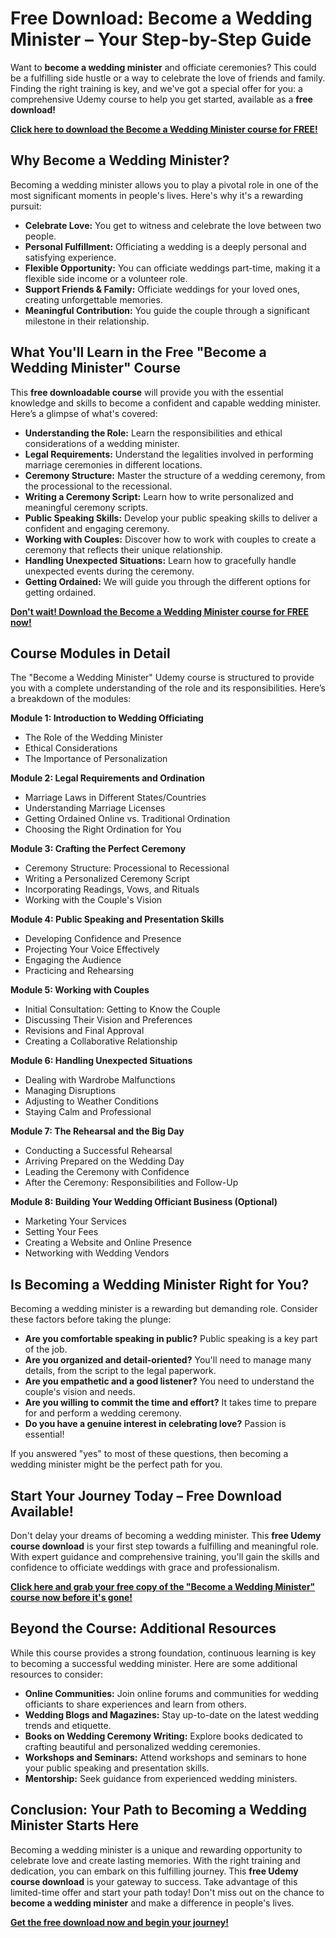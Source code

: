 # Free Download: Become a Wedding Minister – Your Step-by-Step Guide

Want to **become a wedding minister** and officiate ceremonies? This could be a fulfilling side hustle or a way to celebrate the love of friends and family. Finding the right training is key, and we've got a special offer for you: a comprehensive Udemy course to help you get started, available as a **free download!**

[**Click here to download the Become a Wedding Minister course for FREE!**](https://udemywork.com/become-a-wedding-minister)

## Why Become a Wedding Minister?

Becoming a wedding minister allows you to play a pivotal role in one of the most significant moments in people's lives.  Here's why it's a rewarding pursuit:

*   **Celebrate Love:** You get to witness and celebrate the love between two people.
*   **Personal Fulfillment:**  Officiating a wedding is a deeply personal and satisfying experience.
*   **Flexible Opportunity:** You can officiate weddings part-time, making it a flexible side income or a volunteer role.
*   **Support Friends & Family:** Officiate weddings for your loved ones, creating unforgettable memories.
*   **Meaningful Contribution:** You guide the couple through a significant milestone in their relationship.

## What You'll Learn in the Free "Become a Wedding Minister" Course

This **free downloadable course** will provide you with the essential knowledge and skills to become a confident and capable wedding minister. Here’s a glimpse of what's covered:

*   **Understanding the Role:** Learn the responsibilities and ethical considerations of a wedding minister.
*   **Legal Requirements:** Understand the legalities involved in performing marriage ceremonies in different locations.
*   **Ceremony Structure:** Master the structure of a wedding ceremony, from the processional to the recessional.
*   **Writing a Ceremony Script:** Learn how to write personalized and meaningful ceremony scripts.
*   **Public Speaking Skills:** Develop your public speaking skills to deliver a confident and engaging ceremony.
*   **Working with Couples:** Discover how to work with couples to create a ceremony that reflects their unique relationship.
*   **Handling Unexpected Situations:**  Learn how to gracefully handle unexpected events during the ceremony.
*   **Getting Ordained:**  We will guide you through the different options for getting ordained.

[**Don't wait! Download the Become a Wedding Minister course for FREE now!**](https://udemywork.com/become-a-wedding-minister)

## Course Modules in Detail

The "Become a Wedding Minister" Udemy course is structured to provide you with a complete understanding of the role and its responsibilities. Here’s a breakdown of the modules:

**Module 1: Introduction to Wedding Officiating**

*   The Role of the Wedding Minister
*   Ethical Considerations
*   The Importance of Personalization

**Module 2: Legal Requirements and Ordination**

*   Marriage Laws in Different States/Countries
*   Understanding Marriage Licenses
*   Getting Ordained Online vs. Traditional Ordination
*   Choosing the Right Ordination for You

**Module 3: Crafting the Perfect Ceremony**

*   Ceremony Structure: Processional to Recessional
*   Writing a Personalized Ceremony Script
*   Incorporating Readings, Vows, and Rituals
*   Working with the Couple's Vision

**Module 4: Public Speaking and Presentation Skills**

*   Developing Confidence and Presence
*   Projecting Your Voice Effectively
*   Engaging the Audience
*   Practicing and Rehearsing

**Module 5: Working with Couples**

*   Initial Consultation: Getting to Know the Couple
*   Discussing Their Vision and Preferences
*   Revisions and Final Approval
*   Creating a Collaborative Relationship

**Module 6: Handling Unexpected Situations**

*   Dealing with Wardrobe Malfunctions
*   Managing Disruptions
*   Adjusting to Weather Conditions
*   Staying Calm and Professional

**Module 7: The Rehearsal and the Big Day**

*   Conducting a Successful Rehearsal
*   Arriving Prepared on the Wedding Day
*   Leading the Ceremony with Confidence
*   After the Ceremony: Responsibilities and Follow-Up

**Module 8: Building Your Wedding Officiant Business (Optional)**

*   Marketing Your Services
*   Setting Your Fees
*   Creating a Website and Online Presence
*   Networking with Wedding Vendors

## Is Becoming a Wedding Minister Right for You?

Becoming a wedding minister is a rewarding but demanding role. Consider these factors before taking the plunge:

*   **Are you comfortable speaking in public?** Public speaking is a key part of the job.
*   **Are you organized and detail-oriented?** You'll need to manage many details, from the script to the legal paperwork.
*   **Are you empathetic and a good listener?**  You need to understand the couple's vision and needs.
*   **Are you willing to commit the time and effort?**  It takes time to prepare for and perform a wedding ceremony.
*   **Do you have a genuine interest in celebrating love?**  Passion is essential!

If you answered "yes" to most of these questions, then becoming a wedding minister might be the perfect path for you.

## Start Your Journey Today – Free Download Available!

Don't delay your dreams of becoming a wedding minister. This **free Udemy course download** is your first step towards a fulfilling and meaningful role. With expert guidance and comprehensive training, you'll gain the skills and confidence to officiate weddings with grace and professionalism.

[**Click here and grab your free copy of the "Become a Wedding Minister" course now before it's gone!**](https://udemywork.com/become-a-wedding-minister)

## Beyond the Course: Additional Resources

While this course provides a strong foundation, continuous learning is key to becoming a successful wedding minister. Here are some additional resources to consider:

*   **Online Communities:** Join online forums and communities for wedding officiants to share experiences and learn from others.
*   **Wedding Blogs and Magazines:** Stay up-to-date on the latest wedding trends and etiquette.
*   **Books on Wedding Ceremony Writing:** Explore books dedicated to crafting beautiful and personalized wedding ceremonies.
*   **Workshops and Seminars:** Attend workshops and seminars to hone your public speaking and presentation skills.
*   **Mentorship:** Seek guidance from experienced wedding ministers.

## Conclusion: Your Path to Becoming a Wedding Minister Starts Here

Becoming a wedding minister is a unique and rewarding opportunity to celebrate love and create lasting memories. With the right training and dedication, you can embark on this fulfilling journey. This **free Udemy course download** is your gateway to success. Take advantage of this limited-time offer and start your path today! Don't miss out on the chance to **become a wedding minister** and make a difference in people's lives.

[**Get the free download now and begin your journey!**](https://udemywork.com/become-a-wedding-minister)

